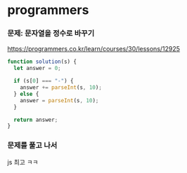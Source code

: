 # programmers

### 문제: 문자열을 정수로 바꾸기
https://programmers.co.kr/learn/courses/30/lessons/12925
 
 
``` javascript
function solution(s) {
  let answer = 0;

  if (s[0] === "-") {
    answer += parseInt(s, 10);
  } else {
    answer = parseInt(s, 10);
  }

  return answer;
}
```

### 문제를 풀고 나서
js 최고 ㅋㅋ  
